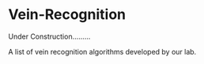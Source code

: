 # Vein-Recognition
Under Construction.........

A list of vein recognition algorithms developed by our lab.
